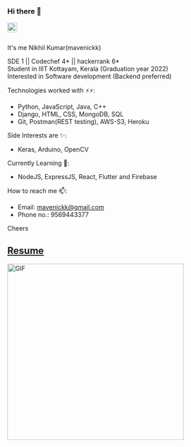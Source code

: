 ### Hi there 👋
<a href="https://www.linkedin.com/in/mavenickk/">
  <img align="left" alt="Akshay Saini - LinkedIn" width="22px" src="https://cdn.jsdelivr.net/npm/simple-icons@v3/icons/linkedin.svg"/>
</a>
<br />
<br />
<!--
**mavenickk/mavenickk** is a ✨ _special_ ✨ repository because its `README.md` (this file) appears on your GitHub profile.
<--
- 🔭 I’m currently working on ...
- 🌱 I’m currently learning ...
- 👯 I’m looking to collaborate on ...
- 🤔 I’m looking for help with ...
- 💬 Ask me about ...
- 📫 How to reach me: ...
- 😄 Pronouns: ...
- ⚡ Fun fact: ...
-->

It's me Nikhil Kumar(mavenickk)

SDE 1 || Codechef 4* || hackerrank 6*<br />
Student in IIIT Kottayam, Kerala (Graduation year 2022)<br />
Interested in Software development (Backend preferred)<br />

Technologies worked with ⚡⚡:<br />
- Python, JavaScript, Java, C++<br />
- Django, HTML, CSS, MongoDB, SQL<br />
- Git, Postman(REST testing), AWS-S3, Heroku

Side Interests are ✨:<br />
- Keras, Arduino, OpenCV
  
Currently Learning 🌱:<br />
- NodeJS, ExpressJS, React, Flutter and Firebase

How to reach me 📫:<br />
- Email: mavenickk@gmail.com<br />
- Phone no.: 9569443377<br />

Cheers


## [Resume](https://drive.google.com/file/d/1y0MTvBk36ABxcNRC0CE7RseB3Yprppwy/view?usp=sharing)  
<img alt="GIF" src="https://miro.medium.com/max/875/1*Urc28sbnORGOW5oyohQ06g.gif" width="400px" />
